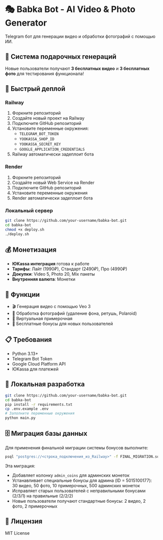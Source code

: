 # 🎭 Babka Bot - AI Video & Photo Generator

Telegram бот для генерации видео и обработки фотографий с помощью ИИ.

## 🎁 Система подарочных генераций

Новые пользователи получают **3 бесплатных видео** и **3 бесплатных фото** для тестирования функционала!

## 🚀 Быстрый деплой

### Railway
1. Форкните репозиторий
2. Создайте новый проект на Railway
3. Подключите GitHub репозиторий
4. Установите переменные окружения:
   - `TELEGRAM_BOT_TOKEN`
   - `YOOKASSA_SHOP_ID`
   - `YOOKASSA_SECRET_KEY`
   - `GOOGLE_APPLICATION_CREDENTIALS`
5. Railway автоматически задеплоит бота

### Render
1. Форкните репозиторий
2. Создайте новый Web Service на Render
3. Подключите GitHub репозиторий
4. Установите переменные окружения
5. Render автоматически задеплоит бота

### Локальный сервер
```bash
git clone https://github.com/your-username/babka-bot.git
cd babka-bot
chmod +x deploy.sh
./deploy.sh
```

## 💰 Монетизация

- **ЮKassa интеграция** готова к работе
- **Тарифы**: Лайт (1990₽), Стандарт (2490₽), Про (4990₽)
- **Докупки**: Video 5, Photo 20, Mix пакеты
- **Внутренняя валюта**: Монетки

## 🎯 Функции

- 🎬 Генерация видео с помощью Veo 3
- 📸 Обработка фотографий (удаление фона, ретушь, Polaroid)
- 👗 Виртуальная примерочная
- 🎁 Бесплатные бонусы для новых пользователей

## 📋 Требования

- Python 3.13+
- Telegram Bot Token
- Google Cloud Platform API
- ЮKassa для платежей

## 🔧 Локальная разработка

```bash
git clone https://github.com/your-username/babka-bot.git
cd babka-bot
pip install -r requirements.txt
cp .env.example .env
# Заполните переменные окружения
python main.py
```

## 🗄️ Миграция базы данных

Для применения финальной миграции системы бонусов выполните:

```bash
psql "postgres://<строка_подключения_из_Railway>" -f FINAL_MIGRATION.sql
```

Эта миграция:
- Добавляет колонку `admin_coins` для админских монеток
- Устанавливает специальные бонусы для админа (ID = 5015100177): 30 видео, 50 фото, 10 примерочных, 500 админских монеток
- Исправляет старых пользователей с неправильными бонусами (2/3/1) на правильные (2/2/2)
- Новые пользователи получают стандартные бонусы: 2 видео, 2 фото, 2 примерочных

## 📝 Лицензия

MIT License
